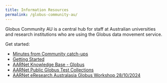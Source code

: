 ```yaml
---
title: Information Resources
permalink: /globus-community-au/
---
```


Globus Community AU is a central hub for staff at Australian universities and research institutions who are using the Globus data movement service.   

Get started:

* [Minutes from Community catch-ups](./community-updates/)
* [Getting Started](./getting_started.html)
* [AARNet Knowledge Base - Globus](https://support.aarnet.edu.au/hc/en-us/categories/5318479482767-Globus)
* [AARNet Public Globus Test Collections](./aarnet_globus_collections.html)
* [AARNet eResearch Australasia Globus Workshop 28/10/2024](./era24_workshop/)
